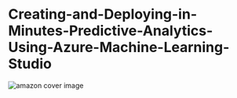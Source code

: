 # Creating-and-Deploying-in-Minutes-Predictive-Analytics-Using-Azure-Machine-Learning-Studio

![amazon cover image](https://cloud.githubusercontent.com/assets/20413101/22167544/f3c17ef2-df1b-11e6-96c3-a712ec4301fd.jpg)
